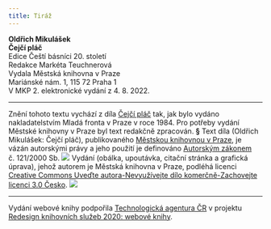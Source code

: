 ```yaml
---
title: Tiráž
---
```


**Oldřich Mikulášek**  
**Čejčí pláč**  
Edice Čeští básníci 20. století  
Redakce Markéta Teuchnerová  
Vydala Městská knihovna v Praze  
Mariánské nám. 1, 115 72 Praha 1  
V MKP 2. elektronické vydání z 4. 8. 2022.

***

Znění tohoto textu vychází z díla [Čejčí pláč](https://search.mlp.cz/cz/titul/cejci-plac/11551/#/getPodobneTituly=deskriptory-eq:97604239-amp:key-eq:11551) tak, jak bylo vydáno nakladatelstvím Mladá fronta v Praze v roce 1984. Pro potřeby vydání Městské knihovny v Praze byl text redakčně zpracován.
**§**
Text díla (Oldřich Mikulášek: Čejčí pláč), publikovaného [Městskou knihovnou v Praze](https://www.mlp.cz/cz/), je vázán autorskými právy a jeho použití je definováno [Autorským zákonem](https://www.mkcr.cz/predpisy-zakonu-709.html) č. 121/2000 Sb.
![](../Images/image001.jpg)
Vydání (obálka, upoutávka, citační stránka a grafická úprava), jehož autorem je Městská knihovna v Praze, podléhá licenci [Creative Commons Uveďte autora-Nevyužívejte dílo komerčně-Zachovejte licenci 3.0 Česko](https://creativecommons.org/licenses/by-nc-sa/3.0/cz/).
![](../Images/image002.jpg)

***

Vydání webové knihy podpořila [Technologická agentura ČR](https://www.tacr.cz/) v projektu [Redesign knihovních služeb 2020: webové knihy](https://starfos.tacr.cz/cs/project/TL04000391).